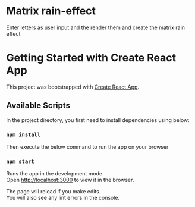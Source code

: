 # Matrix rain-effect
Enter letters as user input and the render them and create the matrix rain effect

# Getting Started with Create React App

This project was bootstrapped with [Create React App](https://github.com/facebook/create-react-app).

## Available Scripts

In the project directory, you first need to install dependencies using below:


### `npm install`

Then execute the below command to run the app on your browser

### `npm start`

Runs the app in the development mode.\
Open [http://localhost:3000](http://localhost:3000) to view it in the browser.

The page will reload if you make edits.\
You will also see any lint errors in the console.
